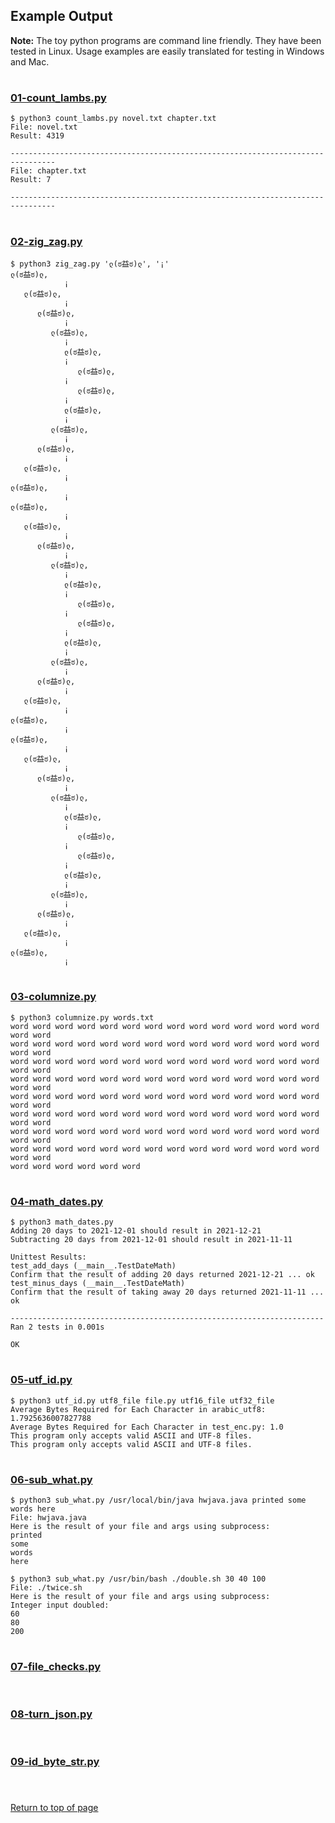 ## Example Output
**Note:** The toy python programs are command line friendly. They have been tested in Linux. Usage examples are easily translated for testing in Windows and Mac.
#
### [01-count_lambs.py](../01-count_lambs.py)
```
$ python3 count_lambs.py novel.txt chapter.txt
File: novel.txt
Result: 4319

--------------------------------------------------------------------------------
File: chapter.txt
Result: 7

--------------------------------------------------------------------------------
```
#
### [02-zig_zag.py](../02-zig_zag.py)
```
$ python3 zig_zag.py 'ლ(ಠ益ಠ)ლ', '¡'
ლ(ಠ益ಠ)ლ,
            ¡
   ლ(ಠ益ಠ)ლ,
            ¡
      ლ(ಠ益ಠ)ლ,
            ¡
         ლ(ಠ益ಠ)ლ,
            ¡
            ლ(ಠ益ಠ)ლ,
            ¡
               ლ(ಠ益ಠ)ლ,
            ¡
               ლ(ಠ益ಠ)ლ,
            ¡
            ლ(ಠ益ಠ)ლ,
            ¡
         ლ(ಠ益ಠ)ლ,
            ¡
      ლ(ಠ益ಠ)ლ,
            ¡
   ლ(ಠ益ಠ)ლ,
            ¡
ლ(ಠ益ಠ)ლ,
            ¡
ლ(ಠ益ಠ)ლ,
            ¡
   ლ(ಠ益ಠ)ლ,
            ¡
      ლ(ಠ益ಠ)ლ,
            ¡
         ლ(ಠ益ಠ)ლ,
            ¡
            ლ(ಠ益ಠ)ლ,
            ¡
               ლ(ಠ益ಠ)ლ,
            ¡
               ლ(ಠ益ಠ)ლ,
            ¡
            ლ(ಠ益ಠ)ლ,
            ¡
         ლ(ಠ益ಠ)ლ,
            ¡
      ლ(ಠ益ಠ)ლ,
            ¡
   ლ(ಠ益ಠ)ლ,
            ¡
ლ(ಠ益ಠ)ლ,
            ¡
ლ(ಠ益ಠ)ლ,
            ¡
   ლ(ಠ益ಠ)ლ,
            ¡
      ლ(ಠ益ಠ)ლ,
            ¡
         ლ(ಠ益ಠ)ლ,
            ¡
            ლ(ಠ益ಠ)ლ,
            ¡
               ლ(ಠ益ಠ)ლ,
            ¡
               ლ(ಠ益ಠ)ლ,
            ¡
            ლ(ಠ益ಠ)ლ,
            ¡
         ლ(ಠ益ಠ)ლ,
            ¡
      ლ(ಠ益ಠ)ლ,
            ¡
   ლ(ಠ益ಠ)ლ,
            ¡
ლ(ಠ益ಠ)ლ,
            ¡
```
#
### [03-columnize.py](../03-columnize.py)
```
$ python3 columnize.py words.txt
word word word word word word word word word word word word word word word word
word word word word word word word word word word word word word word word word
word word word word word word word word word word word word word word word word
word word word word word word word word word word word word word word word word
word word word word word word word word word word word word word word word word
word word word word word word word word word word word word word word word word
word word word word word word word word word word word word word word word word
word word word word word word word word word word word word word word word word
word word word word word word
```
#
### [04-math_dates.py](../04-math_dates.py)
```
$ python3 math_dates.py
Adding 20 days to 2021-12-01 should result in 2021-12-21
Subtracting 20 days from 2021-12-01 should result in 2021-11-11

Unittest Results:
test_add_days (__main__.TestDateMath)
Confirm that the result of adding 20 days returned 2021-12-21 ... ok
test_minus_days (__main__.TestDateMath)
Confirm that the result of taking away 20 days returned 2021-11-11 ... ok

----------------------------------------------------------------------
Ran 2 tests in 0.001s

OK
```
#
### [05-utf_id.py](../05-utf_id.py)
```
$ python3 utf_id.py utf8_file file.py utf16_file utf32_file
Average Bytes Required for Each Character in arabic_utf8: 1.7925636007827788
Average Bytes Required for Each Character in test_enc.py: 1.0
This program only accepts valid ASCII and UTF-8 files.
This program only accepts valid ASCII and UTF-8 files.
```
#
### [06-sub_what.py](../06-sub_what.py)
```
$ python3 sub_what.py /usr/local/bin/java hwjava.java printed some words here
File: hwjava.java
Here is the result of your file and args using subprocess:
printed
some
words
here
```
```
$ python3 sub_what.py /usr/bin/bash ./double.sh 30 40 100
File: ./twice.sh
Here is the result of your file and args using subprocess:
Integer input doubled:
60
80
200
```
#
### [07-file_checks.py](../07-file_checks.py)
```
```
#
### [08-turn_json.py](../08-turn_json.py)
```
```
#
### [09-id_byte_str.py](../09-id_byte_str.py)
```
```
#
[Return to top of page](#example-output)
#
